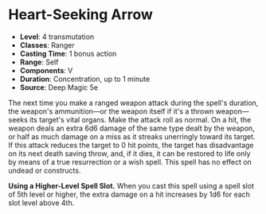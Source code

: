 # Heart-Seeking Arrow

- **Level**: 4 transmutation
- **Classes**: Ranger
- **Casting Time**: 1 bonus action
- **Range**: Self
- **Components**: V
- **Duration**: Concentration, up to 1 minute
- **Source**: Deep Magic 5e

The next time you make a ranged weapon attack during the spell's duration, the weapon's ammunition—or the weapon itself if it's a thrown weapon—seeks its target's vital organs. Make the attack roll as normal. On a hit, the weapon deals an extra 6d6 damage of the same type dealt by the weapon, or half as much damage on a miss as it streaks unerringly toward its target. If this attack reduces the target to 0 hit points, the target has disadvantage on its next death saving throw, and, if it dies, it can be restored to life only by means of a true resurrection or a wish spell. This spell has no effect on undead or constructs.

**Using a Higher-Level Spell Slot.** When you cast this spell using a spell slot of 5th level or higher, the extra damage on a hit increases by 1d6 for each slot level above 4th.
